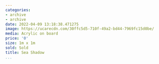 ```yaml
---
categories:
- archive
- archive
date: 2022-04-09 13:18:38.471275
image: https://ucarecdn.com/30ffc5d5-710f-49a2-bd44-7969fc15d0be/
media: Acrylic on board
price: '0'
size: 1m x 1m
sold: Sold
title: Sea Shadow
...
```

